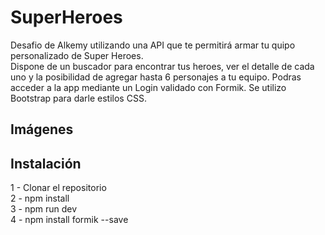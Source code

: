 # SuperHeroes

Desafio de Alkemy utilizando una API que te permitirá armar tu quipo personalizado de Super Heroes.  
Dispone de un buscador para encontrar tus heroes, ver el detalle de cada uno y la posibilidad de agregar hasta 6 personajes a tu equipo.
Podras acceder a la app mediante un Login validado con Formik.
Se utilizo Bootstrap para darle estilos CSS.

## Imágenes

## Instalación

1 - Clonar el repositorio  
2 - npm install  
3 - npm run dev  
4 - npm install formik --save
